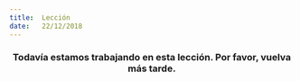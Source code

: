 ```yaml
---
title:  Lección
date:   22/12/2018
---
```


### <center>Todavía estamos trabajando en esta lección. Por favor, vuelva más tarde.</center>